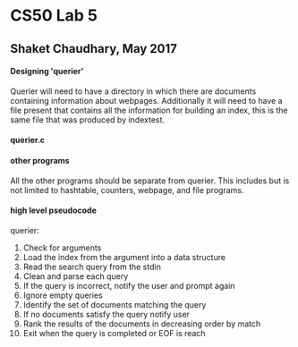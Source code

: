 # CS50 Lab 5
## Shaket Chaudhary, May 2017

#### Designing 'querier'

Querier will need to have a directory in which there are documents containing
information about webpages. Additionally it will need to have a file present
that contains all the information for building an index, this is the same file
that was produced by indextest.

#### querier.c

#### other programs
All the other programs should be separate from querier. This includes but is
not limited to hashtable, counters, webpage, and file programs.

#### high level pseudocode

querier:

1. Check for arguments
2. Load the index from the argument into a data structure
3. Read the search query from the stdin
4. Clean and parse each query
5. If the query is incorrect, notify the user and prompt again
6. Ignore empty queries
7. Identify the set of documents matching the query
8. If no documents satisfy the query notify user
9. Rank the results of the documents in decreasing order by match
10. Exit when the query is completed or EOF is reach